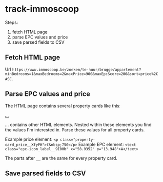 # track-immoscoop

Steps:

1. fetch HTML page
2. parse EPC values and price
3. save parsed fields to CSV

## Fetch HTML page

Url `https://www.immoscoop.be/zoeken/te-huur/brugge/appartement?minBedrooms=1&maxBedrooms=2&maxPrice=900&maxEpcScore=200&sort=price%2CASC`.

## Parse EPC values and price

The HTML page contains several property cards like this:

<a data-mobile-selector="property-card_card" href="/te-huur/8200-sint-michiels/838015">...</a>

... contains other HTML elements. Nested within these elements you find the values I'm interested in.
Parse these values for all property cards.

Example price element: `<p class="property-card_price__XfyPH">€&nbsp;750</p>`
Example EPC element: `<text class="epc-icon_label__9I0Hb" x="58.0352" y="13.948">A</text>`

The parts after `__` are the same for every property card.

## Save parsed fields to CSV
